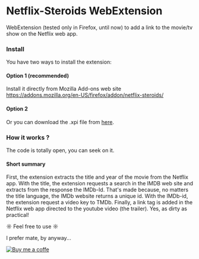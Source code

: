 Netflix-Steroids WebExtension
=============================
WebExtension (tested only in Firefox, until now) to add a link to the movie/tv show on the Netflix web app.

### Install
You have two ways to install the extension:
#### Option 1 (recommended)
Install it directly from Mozilla Add-ons web site https://addons.mozilla.org/en-US/firefox/addon/netflix-steroids/
#### Option 2
Or you can download the .xpi file from [here](https://github.com/jpchavat/netflix-steroids/blob/master/web-ext-artifacts/netflix_steroids-0.1-an%2Bfx.xpi).

### How it works ?
The code is totally open, you can seek on it.

#### Short summary
First, the extension extracts the title and year of the movie from the Netflix app. With the title, the extension requests a search in the IMDB web site and extracts from the response the IMDb-Id. That's made because, no matters the title language, the IMDb website returns a unique id. With the IMDb-id, the extension request a video key to TMDb. Finally, a link tag is added in the Netflix web app directed to the youtube video (the trailer). Yes, as dirty as practical!

☼ Feel free to use ☼


I prefer mate, by anyway...

[![Buy me a coffe](https://image.ibb.co/jMMG2x/Buy_Me_ACoffee_general.jpg)](https://www.buymeacoffee.com/jpcoffee)
